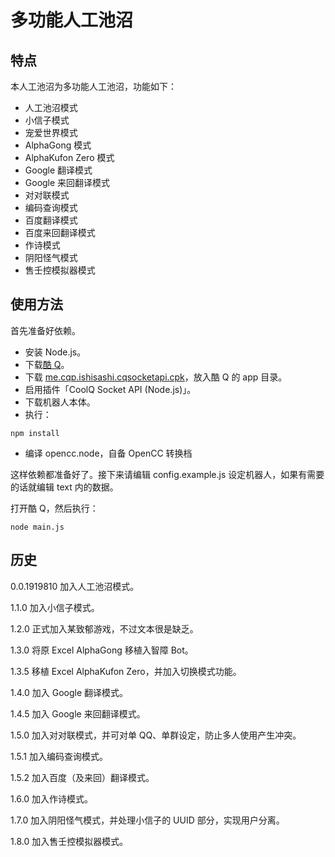 # 多功能人工池沼
## 特点
本人工池沼为多功能人工池沼，功能如下：
- 人工池沼模式
- 小信子模式
- 宠爱世界模式
- AlphaGong 模式
- AlphaKufon Zero 模式
- Google 翻译模式
- Google 来回翻译模式
- 对对联模式
- 编码查询模式
- 百度翻译模式
- 百度来回翻译模式
- 作诗模式
- 阴阳怪气模式
- 售壬控模拟器模式

## 使用方法
首先准备好依赖。
- 安装 Node.js。
- 下载[酷 Q](https://cqp.cc/)。
- 下载 [me.cqp.ishisashi.cqsocketapi.cpk](https://dl.bintray.com/mrhso/cqsocketapi/me.cqp.ishisashi.cqsocketapi.cpk)，放入酷 Q 的 app 目录。
- 启用插件「CoolQ Socket API (Node.js)」。
- 下载机器人本体。
- 执行：
```
npm install
```
- 编译 opencc.node，自备 OpenCC 转换档

这样依赖都准备好了。接下来请编辑 config.example.js 设定机器人，如果有需要的话就编辑 text 内的数据。

打开酷 Q，然后执行：
```
node main.js
```

## 历史
0.0.1919810 加入人工池沼模式。

1.1.0 加入小信子模式。

1.2.0 正式加入某致郁游戏，不过文本很是缺乏。

1.3.0 将原 Excel AlphaGong 移植入智障 Bot。

1.3.5 移植 Excel AlphaKufon Zero，并加入切换模式功能。

1.4.0 加入 Google 翻译模式。

1.4.5 加入 Google 来回翻译模式。

1.5.0 加入对对联模式，并可对单 QQ、单群设定，防止多人使用产生冲突。

1.5.1 加入编码查询模式。

1.5.2 加入百度（及来回）翻译模式。

1.6.0 加入作诗模式。

1.7.0 加入阴阳怪气模式，并处理小信子的 UUID 部分，实现用户分离。

1.8.0 加入售壬控模拟器模式。
